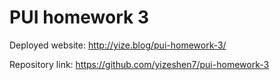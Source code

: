 # PUI homework 3

Deployed website: http://yize.blog/pui-homework-3/

Repository link: https://github.com/yizeshen7/pui-homework-3
